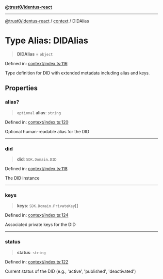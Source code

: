 [**@trust0/identus-react**](../../README.md)

***

[@trust0/identus-react](../../README.md) / [context](../README.md) / DIDAlias

# Type Alias: DIDAlias

> **DIDAlias** = `object`

Defined in: [context/index.ts:116](https://github.com/trust0-project/identus/blob/6e116e70ebca69fb9f7ae79bf35341c428d9e5fd/packages/identus-react/src/context/index.ts#L116)

Type definition for DID with extended metadata including alias and keys.

## Properties

### alias?

> `optional` **alias**: `string`

Defined in: [context/index.ts:120](https://github.com/trust0-project/identus/blob/6e116e70ebca69fb9f7ae79bf35341c428d9e5fd/packages/identus-react/src/context/index.ts#L120)

Optional human-readable alias for the DID

***

### did

> **did**: `SDK.Domain.DID`

Defined in: [context/index.ts:118](https://github.com/trust0-project/identus/blob/6e116e70ebca69fb9f7ae79bf35341c428d9e5fd/packages/identus-react/src/context/index.ts#L118)

The DID instance

***

### keys

> **keys**: `SDK.Domain.PrivateKey`[]

Defined in: [context/index.ts:124](https://github.com/trust0-project/identus/blob/6e116e70ebca69fb9f7ae79bf35341c428d9e5fd/packages/identus-react/src/context/index.ts#L124)

Associated private keys for the DID

***

### status

> **status**: `string`

Defined in: [context/index.ts:122](https://github.com/trust0-project/identus/blob/6e116e70ebca69fb9f7ae79bf35341c428d9e5fd/packages/identus-react/src/context/index.ts#L122)

Current status of the DID (e.g., 'active', 'published', 'deactivated')
